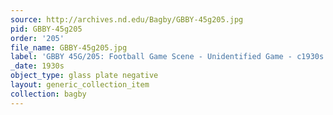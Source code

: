 ```yaml
---
source: http://archives.nd.edu/Bagby/GBBY-45g205.jpg
pid: GBBY-45g205
order: '205'
file_name: GBBY-45g205.jpg
label: 'GBBY 45G/205: Football Game Scene - Unidentified Game - c1930s'
_date: 1930s
object_type: glass plate negative
layout: generic_collection_item
collection: bagby
---
```

